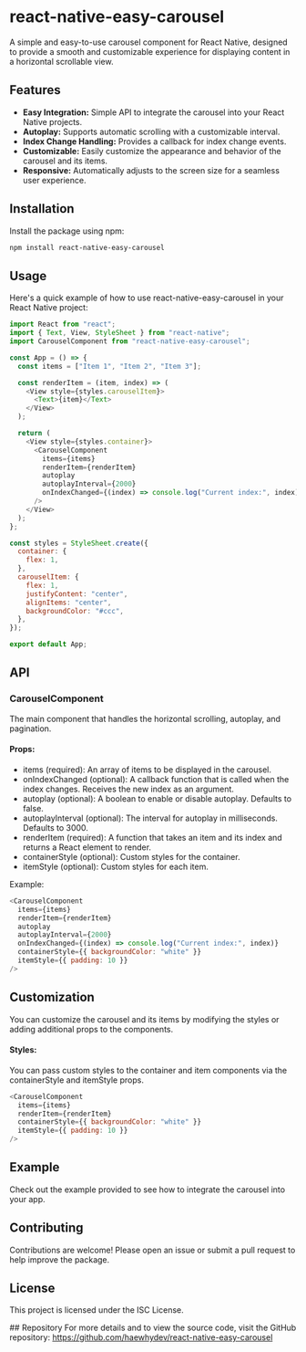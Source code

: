 # react-native-easy-carousel

A simple and easy-to-use carousel component for React Native, designed to provide a smooth and customizable experience for displaying content in a horizontal scrollable view.

## Features

- **Easy Integration:** Simple API to integrate the carousel into your React Native projects.
- **Autoplay:** Supports automatic scrolling with a customizable interval.
- **Index Change Handling:** Provides a callback for index change events.
- **Customizable:** Easily customize the appearance and behavior of the carousel and its items.
- **Responsive:** Automatically adjusts to the screen size for a seamless user experience.

## Installation

Install the package using npm:

```bash
npm install react-native-easy-carousel
```

## Usage

Here's a quick example of how to use react-native-easy-carousel in your React Native project:

```javascript
import React from "react";
import { Text, View, StyleSheet } from "react-native";
import CarouselComponent from "react-native-easy-carousel";

const App = () => {
  const items = ["Item 1", "Item 2", "Item 3"];

  const renderItem = (item, index) => (
    <View style={styles.carouselItem}>
      <Text>{item}</Text>
    </View>
  );

  return (
    <View style={styles.container}>
      <CarouselComponent
        items={items}
        renderItem={renderItem}
        autoplay
        autoplayInterval={2000}
        onIndexChanged={(index) => console.log("Current index:", index)}
      />
    </View>
  );
};

const styles = StyleSheet.create({
  container: {
    flex: 1,
  },
  carouselItem: {
    flex: 1,
    justifyContent: "center",
    alignItems: "center",
    backgroundColor: "#ccc",
  },
});

export default App;
```

## API

### CarouselComponent

The main component that handles the horizontal scrolling, autoplay, and pagination.

#### Props:

- items (required): An array of items to be displayed in the carousel.
- onIndexChanged (optional): A callback function that is called when the index changes. Receives the new index as an argument.
- autoplay (optional): A boolean to enable or disable autoplay. Defaults to false.
- autoplayInterval (optional): The interval for autoplay in milliseconds. Defaults to 3000.
- renderItem (required): A function that takes an item and its index and returns a React element to render.
- containerStyle (optional): Custom styles for the container.
- itemStyle (optional): Custom styles for each item.

Example:

```javascript
<CarouselComponent
  items={items}
  renderItem={renderItem}
  autoplay
  autoplayInterval={2000}
  onIndexChanged={(index) => console.log("Current index:", index)}
  containerStyle={{ backgroundColor: "white" }}
  itemStyle={{ padding: 10 }}
/>
```

## Customization

You can customize the carousel and its items by modifying the styles or adding additional props to the components.

#### Styles:

You can pass custom styles to the container and item components via the containerStyle and itemStyle props.

```javascript
<CarouselComponent
  items={items}
  renderItem={renderItem}
  containerStyle={{ backgroundColor: "white" }}
  itemStyle={{ padding: 10 }}
/>
```

## Example

Check out the example provided to see how to integrate the carousel into your app.

## Contributing

Contributions are welcome! Please open an issue or submit a pull request to help improve the package.

## License

This project is licensed under the ISC License.

## Repository
For more details and to view the source code, visit the GitHub repository: https://github.com/haewhydev/react-native-easy-carousel
